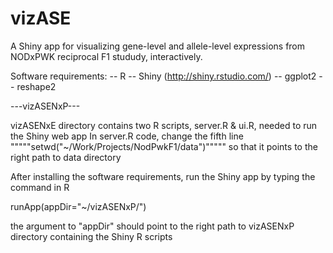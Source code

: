 # vizASE
A Shiny app for visualizing gene-level and allele-level expressions from NODxPWK reciprocal F1 stududy, interactively.

Software requirements:
-- R
-- Shiny (http://shiny.rstudio.com/)
-- ggplot2
-- reshape2

---vizASENxP---

vizASENxE directory contains two R scripts, server.R & ui.R,  needed to run the Shiny web app
In server.R code, change the fifth line
"""""setwd("~/Work/Projects/NodPwkF1/data")"""""
so that it points to the right path to data directory

After installing the software requirements,  run the Shiny app by typing the command in R

 runApp(appDir="~/vizASENxP/")

the argument to "appDir" should point to the right path to vizASENxP directory containing the Shiny R scripts
